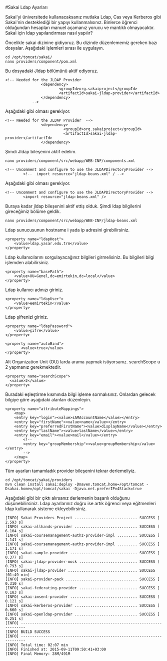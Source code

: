 #Sakai Ldap Ayarları

Sakai'yi üniversitede kullanacaksanız mutlaka Ldap, Cas veya Kerberos gibi Sakai'nin desteklediği bir yapıyı kullanmalısınız. Binlerce öğrenci olduğundan hesapları manuel açamanız yorucu ve mantıklı olmayacaktır.
Sakai için ldap yapılandırması nasıl yapılır?

Öncelikle sakai dizinine gidiyoruz. Bu dizinde düzenlememiz gereken bazı dosyalar. Aşağıdaki işlemleri sırası ile uygulayın.

```
cd /opt/tomcat/sakai/
nano providers/component/pom.xml
```
Bu dosyadaki Jldap bölümünü aktif ediyoruz.
```
<!-- Needed for the JLDAP Provider
                <dependency>
                        <groupId>org.sakaiproject</groupId>
                        <artifactId>sakai-jldap-provider</artifactId>
                </dependency>
            -->
```
Aşağıdaki gibi olması gerekiyor.
```
<!-- Needed for the JLDAP Provider  -->
                <dependency>
                          <groupId>org.sakaiproject</groupId>
                          <artifactId>sakai-jldap-provider</artifactId>
                </dependency>
```

Şimdi Jldap bileşenini aktif edelim.
```           
nano providers/component/src/webapp/WEB-INF/components.xml
```

```
<!-- Uncomment and configure to use the JLDAPDirectoryProvider -->
        <!--  import resource="jldap-beans.xml" / -->
```
Aşağıdaki gibi olması gerekiyor.

```
<!-- Uncomment and configure to use the JLDAPDirectoryProvider -->
        <import resource="jldap-beans.xml" />

```
Buraya kadar jldap bileşenini aktif ettiş olduk. Şimdi ldap bilgilerini gireceğimiz bölüme geldik.

```
nano providers/component/src/webapp/WEB-INF/jldap-beans.xml
```
Ldap sunucusunun hostname i yada ip adresini girebilirsiniz.
```
<property name="ldapHost">
    <value>ldap.yasar.edu.trm</value>
</property>
```
Ldap kullanıcılarını sorgulayacağınız bilgileri girmelisiniz. Bu bilgileri bilgi işlemden alabilirsiniz.
```
<property name="basePath">
    <value>OU=Genel,dc=emirtekin,dc=local</value>
</property>
```
Ldap kullanıcı adınızı giriniz.
```
<property name="ldapUser">
    <value>eemirtekin</value>
</property>
```
Ldap şifrenizi giriniz.
```
<property name="ldapPassword">
    <value>şifre</value>
</property>
```
```
<property name="autoBind">
       <value>true</value>
</property>
```
Alt Organization Unit (OU) larda arama yapmak istiyorsanız. searchScope u 2 yapmanız gerekmektedir.
```
<property name="searchScope">
  <value>2</value>
</property>
```
Buradaki eşleştirme kısmınıda bilgi işleme sormalısınız. Onlardan gelecek bilgiye göre aşağıdaki alanları düzenleyin.
```
<property name="attributeMappings">
    <map>
    <entry key="login"><value>sAMAccountName</value></entry>         
    <entry key="firstName"><value>name</value></entry>
    <entry key="preferredFirstName"><value>displayName</value></entry>
    <entry key="lastName"><value>lastName</value></entry>
    <entry key="email"><value>mail</value></entry>
        <!--
        <entry key="groupMembership"><value>groupMembership</value></entry>
        -->
    </map>
</property>
```

Tüm ayarları tamamladık provider bileşenini tekrar derlemeliyiz.
```
cd /opt/tomcat/sakai/providers
mvn clean install sakai:deploy -Dmaven.tomcat.home=/opt/tomcat -Dsakai.home=/opt/tomcat/sakai -Djava.net.preferIPv4Stack=true

```

Aşağıdaki gibi bir çıktı alırsanız derlemenin başarılı olduğunu düşünebilirsiniz. Ldap ayarlarınız doğru ise artık öğrenci veya eğitmenleri ldap kullanarak sisteme ekleyebilirsiniz.

```
[INFO] Sakai Providers Project ............................ SUCCESS [  2.593 s]
[INFO] sakai-allhands-provider ............................ SUCCESS [  6.104 s]
[INFO] sakai-coursemanagement-authz-provider-impl ......... SUCCESS [  1.141 s]
[INFO] sakai-coursemanagement-authz-provider-impl ......... SUCCESS [  1.171 s]
[INFO] sakai-sample-provider .............................. SUCCESS [  0.377 s]
[INFO] sakai-jldap-provider-mock .......................... SUCCESS [  0.793 s]
[INFO] sakai-jldap-provider ............................... SUCCESS [01:49 min]
[INFO] sakai-provider-pack ................................ SUCCESS [  0.310 s]
[INFO] sakai-federating-provider .......................... SUCCESS [  0.183 s]
[INFO] sakai-imsent-provider .............................. SUCCESS [  0.121 s]
[INFO] sakai-kerberos-provider ............................ SUCCESS [  0.660 s]
[INFO] sakai-openldap-provider ............................ SUCCESS [  0.251 s]
[INFO] ------------------------------------------------------------------------
[INFO] BUILD SUCCESS
[INFO] ------------------------------------------------------------------------
[INFO] Total time: 02:07 min
[INFO] Finished at: 2015-09-11T09:50:41+03:00
[INFO] Final Memory: 28M/491M
```
